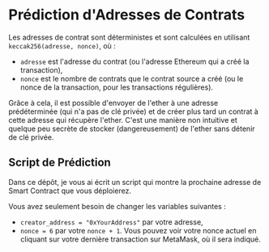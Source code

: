 # Prédiction d'Adresses de Contrats

Les adresses de contrat sont déterministes et sont calculées en utilisant `keccak256(adresse, nonce)`, où :
- `adresse` est l'adresse du contrat (ou l'adresse Ethereum qui a créé la transaction),
- `nonce` est le nombre de contrats que le contrat source a créé (ou le nonce de la transaction, pour les transactions régulières).

Grâce à cela, il est possible d'envoyer de l'ether à une adresse prédéterminée (qui n'a pas de clé privée) et de créer plus tard un contrat à cette adresse qui récupère l'ether. C'est une manière non intuitive et quelque peu secrète de stocker (dangereusement) de l'ether sans détenir de clé privée.

## Script de Prédiction

Dans ce dépôt, je vous ai écrit un script qui montre la prochaine adresse de Smart Contract que vous déploierez.

Vous avez seulement besoin de changer les variables suivantes :
- `creator_address = "0xYourAddress"` par votre adresse,
- `nonce = 6` par votre `nonce + 1`. Vous pouvez voir votre nonce actuel en cliquant sur votre dernière transaction sur MetaMask, où il sera indiqué.
